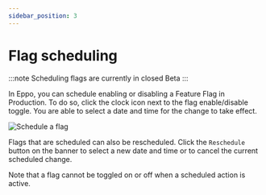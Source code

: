 ```yaml
---
sidebar_position: 3
---
```


# Flag scheduling

:::note
Scheduling flags are currently in closed Beta
:::

In Eppo, you can schedule enabling or disabling a Feature Flag in Production. To do so, click the clock icon next to the flag enable/disable toggle. You are able to select a date and time for the change to take effect.

![Schedule a flag](/img/feature-flagging/flag-schedule.png)

Flags that are scheduled can also be rescheduled. Click the `Reschedule` button on the banner to select a new date and time or to cancel the current scheduled change.

Note that a flag cannot be toggled on or off when a scheduled action is active.
